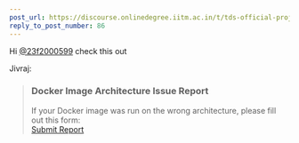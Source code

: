 ```yaml
---
post_url: https://discourse.onlinedegree.iitm.ac.in/t/tds-official-project1-discrepencies/171141/88
reply_to_post_number: 86
---
```

Hi [@23f2000599](/u/23f2000599) check this out

 Jivraj:

> ### **Docker Image Architecture Issue Report**
>
> If your Docker image was run on the wrong architecture, please fill out this form:  
> [Submit Report](https://docs.google.com/forms/d/e/1FAIpQLSerCpqod-5ArJWTW_QW5PenyfZJHH_cmcUw3s8dAoG3zDZm8g/viewform?usp=sharing)
